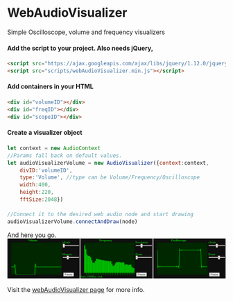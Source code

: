 # WebAudioVisualizer

Simple Oscilloscope, volume and frequency visualizers

#### Add the script to your project. Also needs jQuery, 
```html
<script src="https://ajax.googleapis.com/ajax/libs/jquery/1.12.0/jquery.min.js"></script>
<script src="scripts/webAudioVisualizer.min.js"></script>
```
#### Add containers in your HTML
```html
<div id="volumeID"></div>
<div id="freqID"></div>
<div id="scopeID"></div>
```

#### Create a visualizer object
```javascript
let context = new AudioContext
//Params fall back on default values. 
let audioVisualizerVolume = new AudioVisualizer({context:context,
	divID:'volumeID',
	type:'Volume', //type can be Volume/Frequency/Oscilloscope
	width:400,
	height:220,
	fftSize:2048})
	
//Connect it to the desired web audio node and start drawing
audioVisualizerVolume.connectAndDraw(node)

```

And here you go.
![result](/img/Capture.PNG)



Visit the [webAudioVisualizer page](https://atactionpark.github.io/WebAudioVisualizer/) for more info.